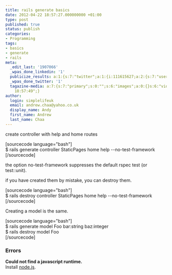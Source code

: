 ```yaml
---
title: rails generate basics
date: 2012-04-22 18:57:27.000000000 +01:00
type: post
published: true
status: publish
categories:
- Programming
tags:
- basics
- generate
- rails
meta:
  _edit_last: '1907066'
  _wpas_done_linkedin: '1'
  publicize_results: a:1:{s:7:"twitter";a:1:{i:111615627;a:2:{s:7:"user_id";s:10:"andrewchaa";s:7:"post_id";s:18:"194137861023469570";}}}
  _wpas_done_twitter: '1'
  tagazine-media: a:7:{s:7:"primary";s:0:"";s:6:"images";a:0:{}s:6:"videos";a:0:{}s:11:"image_count";s:1:"0";s:6:"author";s:7:"1907066";s:7:"blog_id";s:7:"1833431";s:9:"mod_stamp";s:19:"2012-04-22
    18:57:49";}
author:
  login: simplelifeuk
  email: andrew.chaa@yahoo.co.uk
  display_name: Andy
  first_name: Andrew
  last_name: Chaa
---
```

<p>create controller with help and home routes</p>
<p>[sourcecode language="bash"]<br />
$ rails generate controller StaticPages home help --no-test-framework<br />
[/sourcecode]</p>
<p>the option no-test-framework suppresses the default rspec test (or test::unit).</p>
<p>if you have created them by mistake, you can destroy them.</p>
<p>[sourcecode language="bash"]<br />
$ rails destroy controller StaticPages home help --no-test-framework<br />
[/sourcecode]</p>
<p>Creating a model is the same.</p>
<p>[sourcecode language="bash"]<br />
$ rails generate model Foo bar:string baz:integer<br />
$ rails destroy model Foo<br />
[/sourcecode]</p>
<h3>Errors</h3>
<p><b>Could not find a javascript runtime. </b><br />
Install <a href="https://github.com/joyent/node/wiki/Installing-Node.js-via-package-manager">node.js</a>. </p>
